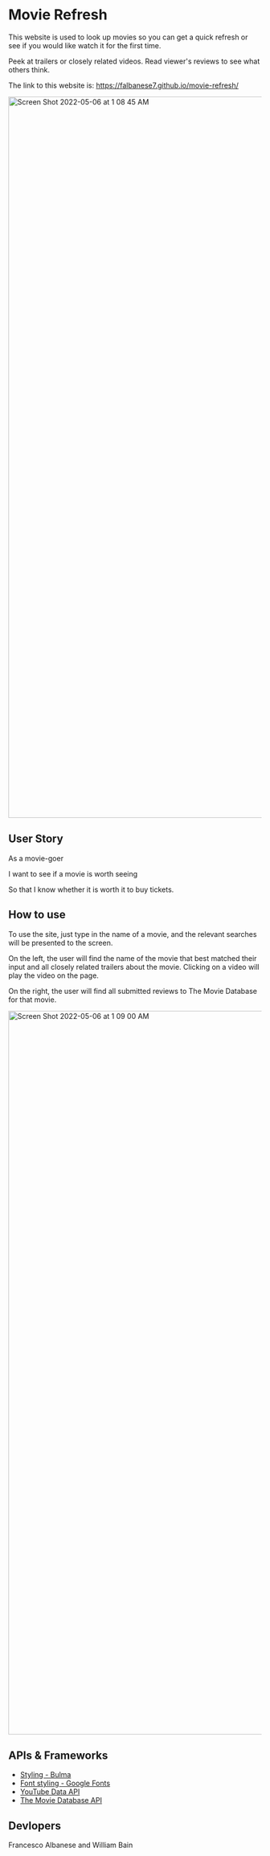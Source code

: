 # Movie Refresh

This website is used to look up movies so you can get a quick refresh or see if you would like watch it for the first time.

Peek at trailers or closely related videos. Read viewer's reviews to see what others think.

The link to this website is: https://falbanese7.github.io/movie-refresh/

<img width="1435" alt="Screen Shot 2022-05-06 at 1 08 45 AM" src="https://user-images.githubusercontent.com/98659683/167070744-1c5df8d4-aec1-4428-a92d-b1d1fb879794.png">

## User Story

As a movie-goer

I want to see if a movie is worth seeing

So that I know whether it is worth it to buy tickets.

## How to use

To use the site, just type in the name of a movie, and the relevant searches will be presented to the screen.

On the left, the user will find the name of the movie that best matched their input and all closely related trailers about the movie. Clicking on a video will play the video on the page.

On the right, the user will find all submitted reviews to The Movie Database for that movie.

<img width="1440" alt="Screen Shot 2022-05-06 at 1 09 00 AM" src="https://user-images.githubusercontent.com/98659683/167070756-500fd772-7f9f-426c-92c8-5d6d570a43f0.png">

## APIs & Frameworks

- [Styling - Bulma](https://bulma.io/)
- [Font styling - Google Fonts](https://fonts.google.com/)
- [YouTube Data API](https://developers.google.com/youtube/v3)
- [The Movie Database API](https://developers.themoviedb.org/3/movies/get-movie-external-ids)

## Devlopers

Francesco Albanese and William Bain
